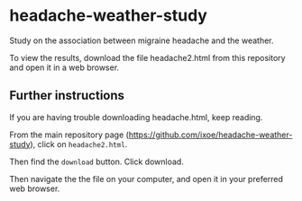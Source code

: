 # headache-weather-study
Study on the association between migraine headache and the weather.

To view the results, download the file headache2.html from this repository and open it in a web browser.

## Further instructions

If you are having trouble downloading headache.html, keep reading.

From the main repository page (https://github.com/ixoe/headache-weather-study), click on `headache2.html`. 

Then find the `download` button. Click download.

Then navigate the the file on your computer, and open it in your preferred web browser.

